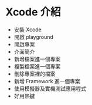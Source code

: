 # Xcode 介紹

- 安裝 Xcode
- 開啟 playground
- 開啟專案
- 介面簡介
- 新增檔案進一個專案
- 複製檔案進一個專案
- 刪除專案裡的檔案
- 新增 Framework 進一個專案
- 使用模擬器及實機測試應用程式
- 好用熱鍵



